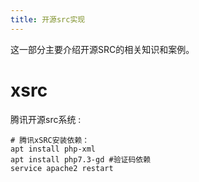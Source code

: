 ```yaml
---
title: 开源src实现
---
```


这一部分主要介绍开源SRC的相关知识和案例。

# xsrc

腾讯开源src系统 :

    # 腾讯xSRC安装依赖：
    apt install php-xml 
    apt install php7.3-gd #验证码依赖
    service apache2 restart
